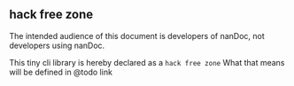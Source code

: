 ## hack free zone

The intended audience of this document is developers of nanDoc, not developers using nanDoc.

This tiny cli library is hereby declared as a `hack free zone`
What that means will be defined in @todo link
